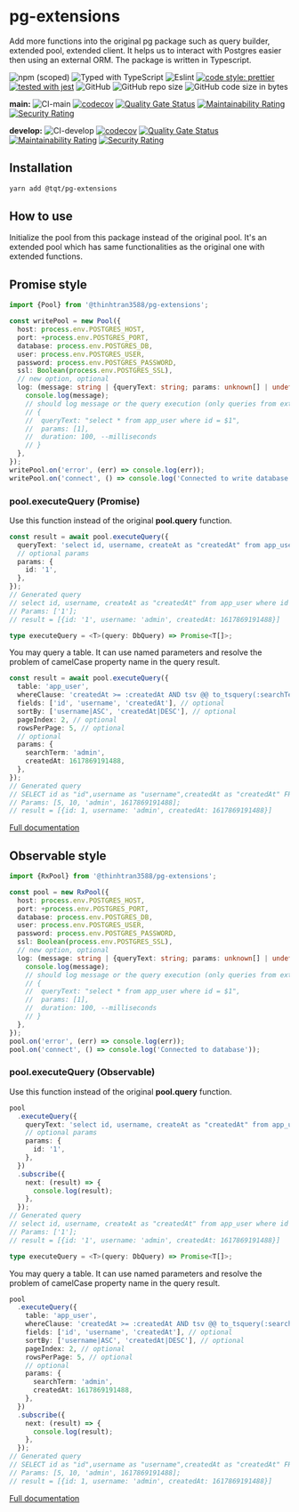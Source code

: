 # pg-extensions

Add more functions into the original pg package such as query builder, extended pool, extended client. It helps us to interact with Postgres easier then using an external ORM. The package is written in Typescript.

![npm (scoped)](https://img.shields.io/npm/v/@thinhtran3588/pg-extensions)
![Typed with TypeScript](https://flat.badgen.net/badge/icon/Typed?icon=typescript&label&labelColor=blue&color=555555)
![Eslint](https://badgen.net/badge/eslint/airbnb/ff5a5f?icon=airbnb)
[![code style: prettier](https://img.shields.io/badge/code_style-prettier-ff69b4.svg)](https://github.com/prettier/prettier)
[![tested with jest](https://img.shields.io/badge/tested_with-jest-99424f.svg)](https://github.com/facebook/jest)
![GitHub](https://img.shields.io/github/license/thinhtran3588/pg-extensions)
![GitHub repo size](https://img.shields.io/github/repo-size/thinhtran3588/pg-extensions)
![GitHub code size in bytes](https://img.shields.io/github/languages/code-size/thinhtran3588/pg-extensions)

**main:**
![CI-main](https://github.com/thinhtran3588/pg-extensions/workflows/CI-main/badge.svg)
[![codecov](https://codecov.io/gh/thinhtran3588/pg-extensions/branch/main/graph/badge.svg)](https://codecov.io/gh/thinhtran3588/pg-extensions)
[![Quality Gate Status](https://sonarcloud.io/api/project_badges/measure?project=thinhtran3588_pg-extensions&metric=alert_status)](https://sonarcloud.io/dashboard?id=thinhtran3588_pg-extensions)
[![Maintainability Rating](https://sonarcloud.io/api/project_badges/measure?project=thinhtran3588_pg-extensions&metric=sqale_rating)](https://sonarcloud.io/dashboard?id=thinhtran3588_pg-extensions)
[![Security Rating](https://sonarcloud.io/api/project_badges/measure?project=thinhtran3588_pg-extensions&metric=security_rating)](https://sonarcloud.io/dashboard?id=thinhtran3588_pg-extensions)

**develop:**
![CI-develop](https://github.com/thinhtran3588/pg-extensions/workflows/CI-develop/badge.svg?branch=develop)
[![codecov](https://codecov.io/gh/thinhtran3588/pg-extensions/branch/develop/graph/badge.svg)](https://codecov.io/gh/thinhtran3588/pg-extensions/branch/develop)
[![Quality Gate Status](https://sonarcloud.io/api/project_badges/measure?project=thinhtran3588_pg-extensions&branch=develop&metric=alert_status)](https://sonarcloud.io/dashboard?id=thinhtran3588_pg-extensions&branch=develop)
[![Maintainability Rating](https://sonarcloud.io/api/project_badges/measure?project=thinhtran3588_pg-extensions&branch=develop&metric=sqale_rating)](https://sonarcloud.io/dashboard?id=thinhtran3588_pg-extensions&branch=develop)
[![Security Rating](https://sonarcloud.io/api/project_badges/measure?project=thinhtran3588_pg-extensions&branch=develop&metric=security_rating)](https://sonarcloud.io/dashboard?id=thinhtran3588_pg-extensions&branch=develop)

## Installation

```bash
yarn add @tqt/pg-extensions
```

## How to use

Initialize the pool from this package instead of the original pool. It's an extended pool which has same functionalities as the original one with extended functions.

## Promise style

```typescript
import {Pool} from '@thinhtran3588/pg-extensions';

const writePool = new Pool({
  host: process.env.POSTGRES_HOST,
  port: +process.env.POSTGRES_PORT,
  database: process.env.POSTGRES_DB,
  user: process.env.POSTGRES_USER,
  password: process.env.POSTGRES_PASSWORD,
  ssl: Boolean(process.env.POSTGRES_SSL),
  // new option, optional
  log: (message: string | {queryText: string; params: unknown[] | undefined; duration: number}) => {
    console.log(message);
    // should log message or the query execution (only queries from extended functions are logged):
    // {
    //  queryText: "select * from app_user where id = $1",
    //  params: [1],
    //  duration: 100, --milliseconds
    // }
  },
});
writePool.on('error', (err) => console.log(err));
writePool.on('connect', () => console.log('Connected to write database'));
```

### pool.executeQuery (Promise)

Use this function instead of the original **pool.query** function.

```typescript
const result = await pool.executeQuery({
  queryText: 'select id, username, createAt as "createdAt" from app_user where id = :id',
  // optional params
  params: {
    id: '1',
  },
});
// Generated query
// select id, username, createAt as "createdAt" from app_user where id = $1
// Params: ['1'];
// result = [{id: '1', username: 'admin', createdAt: 1617869191488}]

type executeQuery = <T>(query: DbQuery) => Promise<T[]>;
```

You may query a table. It can use named parameters and resolve the problem of camelCase property name in the query result.

```typescript
const result = await pool.executeQuery({
  table: 'app_user',
  whereClause: 'createdAt >= :createdAt AND tsv @@ to_tsquery(:searchTerm)', // optional
  fields: ['id', 'username', 'createdAt'], // optional
  sortBy: ['username|ASC', 'createdAt|DESC'], // optional
  pageIndex: 2, // optional
  rowsPerPage: 5, // optional
  // optional
  params: {
    searchTerm: 'admin',
    createdAt: 1617869191488,
  },
});
// Generated query
// SELECT id as "id",username as "username",createdAt as "createdAt" FROM app_user WHERE createdAt >= $4 AND tsv @@ to_tsquery($3) ORDER BY username ASC, createdAt DESC LIMIT $1 OFFSET $2
// Params: [5, 10, 'admin', 1617869191488];
// result = [{id: 1, username: 'admin', createdAt: 1617869191488}]
```

[Full documentation](/pg-extensions-Promise.md)

## Observable style

```typescript
import {RxPool} from '@thinhtran3588/pg-extensions';

const pool = new RxPool({
  host: process.env.POSTGRES_HOST,
  port: +process.env.POSTGRES_PORT,
  database: process.env.POSTGRES_DB,
  user: process.env.POSTGRES_USER,
  password: process.env.POSTGRES_PASSWORD,
  ssl: Boolean(process.env.POSTGRES_SSL),
  // new option, optional
  log: (message: string | {queryText: string; params: unknown[] | undefined; duration: number}) => {
    console.log(message);
    // should log message or the query execution (only queries from extended functions are logged):
    // {
    //  queryText: "select * from app_user where id = $1",
    //  params: [1],
    //  duration: 100, --milliseconds
    // }
  },
});
pool.on('error', (err) => console.log(err));
pool.on('connect', () => console.log('Connected to database'));
```

### pool.executeQuery (Observable)

Use this function instead of the original **pool.query** function.

```typescript
pool
  .executeQuery({
    queryText: 'select id, username, createAt as "createdAt" from app_user where id = :id',
    // optional params
    params: {
      id: '1',
    },
  })
  .subscribe({
    next: (result) => {
      console.log(result);
    },
  });
// Generated query
// select id, username, createAt as "createdAt" from app_user where id = $1
// Params: ['1'];
// result = [{id: '1', username: 'admin', createdAt: 1617869191488}]

type executeQuery = <T>(query: DbQuery) => Promise<T[]>;
```

You may query a table. It can use named parameters and resolve the problem of camelCase property name in the query result.

```typescript
pool
  .executeQuery({
    table: 'app_user',
    whereClause: 'createdAt >= :createdAt AND tsv @@ to_tsquery(:searchTerm)', // optional
    fields: ['id', 'username', 'createdAt'], // optional
    sortBy: ['username|ASC', 'createdAt|DESC'], // optional
    pageIndex: 2, // optional
    rowsPerPage: 5, // optional
    // optional
    params: {
      searchTerm: 'admin',
      createdAt: 1617869191488,
    },
  })
  .subscribe({
    next: (result) => {
      console.log(result);
    },
  });
// Generated query
// SELECT id as "id",username as "username",createdAt as "createdAt" FROM app_user WHERE createdAt >= $4 AND tsv @@ to_tsquery($3) ORDER BY username ASC, createdAt DESC LIMIT $1 OFFSET $2
// Params: [5, 10, 'admin', 1617869191488];
// result = [{id: 1, username: 'admin', createdAt: 1617869191488}]
```

[Full documentation](/pg-extensions-Observable.md)

